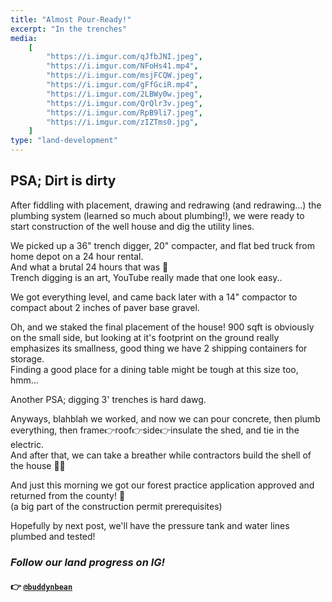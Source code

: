 ```yaml
---
title: "Almost Pour-Ready!"
excerpt: "In the trenches"
media:
    [
        "https://i.imgur.com/qJfbJNI.jpeg",
        "https://i.imgur.com/NFoHs41.mp4",
        "https://i.imgur.com/msjFCQW.jpeg",
        "https://i.imgur.com/gFfGciR.mp4",
        "https://i.imgur.com/2LBWy0w.jpeg",
        "https://i.imgur.com/QrQlr3v.jpeg",
        "https://i.imgur.com/RpB9li7.jpeg",
        "https://i.imgur.com/zIZTms0.jpg",
    ]
type: "land-development"
---
```


## PSA; Dirt is dirty

After fiddling with placement, drawing and redrawing (and redrawing...) the plumbing system (learned so much about plumbing!), we were ready to start construction of the well house and dig the utility lines.

We picked up a 36" trench digger, 20" compacter, and flat bed truck from home depot on a 24 hour rental. \
And what a brutal 24 hours that was 🫠 \
Trench digging is an art, YouTube really made that one look easy..

We got everything level, and came back later with a 14" compactor to compact about 2 inches of paver base gravel.

Oh, and we staked the final placement of the house! 900 sqft is obviously on the small side, but looking at it&apos;s footprint on the ground really emphasizes its smallness, good thing we have 2 shipping containers for storage. \
Finding a good place for a dining table might be tough at this size too, hmm...

Another PSA; digging 3&apos; trenches is hard dawg.

Anyways, blahblah we worked, and now we can pour concrete, then plumb everything, then frame👉roof👉side👉insulate the shed, and tie in the electric. \
And after that, we can take a breather while contractors build the shell of the house 😮‍💨

And just this morning we got our forest practice application approved and returned from the county! 🎉 \
(a big part of the construction permit prerequisites)

Hopefully by next post, we&apos;ll have the pressure tank and water lines plumbed and tested!

### _Follow our land progress on IG!_

#### 👉 [`@buddynbean`](https://instagram.com/buddynbean)
